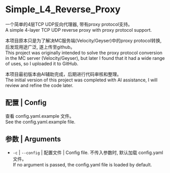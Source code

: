 # Simple_L4_Reverse_Proxy  
一个简单的4层TCP UDP反向代理器, 带有proxy protocol支持。  
A simple 4-layer TCP UDP reverse proxy with proxy protocol support.  

本项目原本只是为了解决MC服务端(Velocity/Geyser)中的proxy protocol转换, 后发现用途广泛, 遂上传至github。  
This project was originally intended to solve the proxy protocol conversion in the MC server (Velocity/Geyser), but later I found that it had a wide range of uses, so I uploaded it to GitHub.  

本项目最初版本由AI辅助完成，后期进行代码审核和整理。  
The initial version of this project was completed with AI assistance, I will review and refine the code later.  

## 配置 | Config
查看 config.yaml.example 文件。  
See the config.yaml.example file.

## 参数 | Arguments
- `-c` | `--config` | 配置文件 | Config file.
   不传入参数时, 默认加载 config.yaml 文件。  
   If no argument is passed, the config.yaml file is loaded by default.

